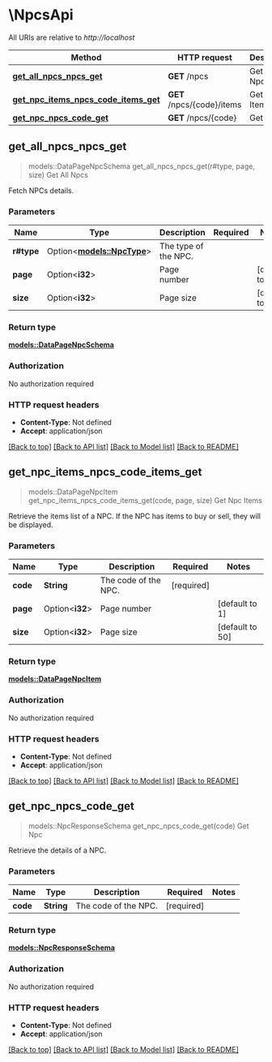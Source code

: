 # \NpcsApi

All URIs are relative to *http://localhost*

Method | HTTP request | Description
------------- | ------------- | -------------
[**get_all_npcs_npcs_get**](NpcsApi.md#get_all_npcs_npcs_get) | **GET** /npcs | Get All Npcs
[**get_npc_items_npcs_code_items_get**](NpcsApi.md#get_npc_items_npcs_code_items_get) | **GET** /npcs/{code}/items | Get Npc Items
[**get_npc_npcs_code_get**](NpcsApi.md#get_npc_npcs_code_get) | **GET** /npcs/{code} | Get Npc



## get_all_npcs_npcs_get

> models::DataPageNpcSchema get_all_npcs_npcs_get(r#type, page, size)
Get All Npcs

Fetch NPCs details.

### Parameters


Name | Type | Description  | Required | Notes
------------- | ------------- | ------------- | ------------- | -------------
**r#type** | Option<[**models::NpcType**](.md)> | The type of the NPC. |  |
**page** | Option<**i32**> | Page number |  |[default to 1]
**size** | Option<**i32**> | Page size |  |[default to 50]

### Return type

[**models::DataPageNpcSchema**](DataPage_NPCSchema_.md)

### Authorization

No authorization required

### HTTP request headers

- **Content-Type**: Not defined
- **Accept**: application/json

[[Back to top]](#) [[Back to API list]](../README.md#documentation-for-api-endpoints) [[Back to Model list]](../README.md#documentation-for-models) [[Back to README]](../README.md)


## get_npc_items_npcs_code_items_get

> models::DataPageNpcItem get_npc_items_npcs_code_items_get(code, page, size)
Get Npc Items

Retrieve the items list of a NPC. If the NPC has items to buy or sell, they will be displayed.

### Parameters


Name | Type | Description  | Required | Notes
------------- | ------------- | ------------- | ------------- | -------------
**code** | **String** | The code of the NPC. | [required] |
**page** | Option<**i32**> | Page number |  |[default to 1]
**size** | Option<**i32**> | Page size |  |[default to 50]

### Return type

[**models::DataPageNpcItem**](DataPage_NPCItem_.md)

### Authorization

No authorization required

### HTTP request headers

- **Content-Type**: Not defined
- **Accept**: application/json

[[Back to top]](#) [[Back to API list]](../README.md#documentation-for-api-endpoints) [[Back to Model list]](../README.md#documentation-for-models) [[Back to README]](../README.md)


## get_npc_npcs_code_get

> models::NpcResponseSchema get_npc_npcs_code_get(code)
Get Npc

Retrieve the details of a NPC.

### Parameters


Name | Type | Description  | Required | Notes
------------- | ------------- | ------------- | ------------- | -------------
**code** | **String** | The code of the NPC. | [required] |

### Return type

[**models::NpcResponseSchema**](NPCResponseSchema.md)

### Authorization

No authorization required

### HTTP request headers

- **Content-Type**: Not defined
- **Accept**: application/json

[[Back to top]](#) [[Back to API list]](../README.md#documentation-for-api-endpoints) [[Back to Model list]](../README.md#documentation-for-models) [[Back to README]](../README.md)

